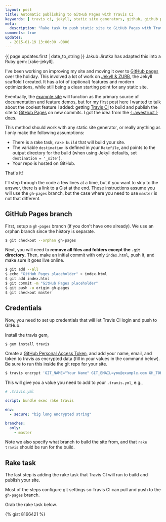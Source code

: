 ```yaml
---
layout: post
title: Automatic publishing to GitHub Pages with Travis CI
keywords: [ travis ci, jekyll, static site generators, github, github pages, git, rake, ruby ]
meta:
  description: "Rake task to push static site to GitHub Pages with Travis CI."
comments: true
updates:
  - 2015-01-19 13:00:00 -0800
---
```


<span class="update">
<span class="date">{{ page.updates.first | date_to_string }}</span>
Jakub Jirutka has adapted this into a Ruby gem: [rake-jekyll].
</span>

I've been working on improving my site
and moving it over to [GitHub pages] over the holiday.
This involved a lot of work on [Jekyll & ZURB],
the Jekyll scaffold I created.
It has a lot of (optional) features and modern optimizations,
while still being a clean starting point for any static site.

Eventually, the [example site]
will function as the primary source of documentation and feature demos,
but for my first post here I wanted to talk about the coolest feature I added:
getting [Travis CI] to build and publish the site
to [GitHub Pages] on new commits.
I got the idea from the [{ :awestruct } docs].

This method should work with any static site generator,
or really anything as I only make the following assumptions:

- There is a rake task, `rake build` that will build your site.
- The variable `destination` is defined in your `Rakefile`,
  and points to the output directory for the build
  (when using Jekyll defaults, set `destination = '_site'`).
- Your repo is hosted on GitHub.

That's it!

I'll step through the code a few lines at a time,
but if you want to skip to the answer, there is a link to a Gist at the end.
These instructions assume you will use the `gh-pages` branch,
but the case where you need to use `master` is not that different.

## GitHub Pages branch

First, setup a `gh-pages` branch (if you don't have one already).
We use an orphan branch since the history is separate.

```bash
$ git checkout --orphan gh-pages
```

Next, you will need to **remove all files and folders except the `.git` directory.**
Then, make an initial commit with only `index.html`, push it, and make sure it goes live online.

```bash
$ git add --all
$ echo "GitHub Pages placeholder" > index.html
$ git add index.html
$ git commit -m "GitHub Pages placeholder"
$ git push -u origin gh-pages
$ git checkout master
```

## Credentials

Now, you need to set up credentials that will let Travis CI login and push to GitHub.

Install the travis gem,

```bash
$ gem install travis
```

Create a [GitHub Personal Access Token],
and add your name, email, and token to travis as encrypted data
(fill in your values in the command below).
Be sure to run this inside the git repo for your site.

```bash
$ travis encrypt 'GIT_NAME="Your Name" GIT_EMAIL=you@example.com GH_TOKEN=token'
```

This will give you a value you need to add to your `.travis.yml`, e.g.,

```yaml
# .travis.yml

script: bundle exec rake travis

env:
  - secure: "big long encrypted string"

branches:
  only:
    - master
```

Note we also specify what branch to build the site from,
and that `rake travis` should be run for the build.

## Rake task

The last step is adding the rake task that Travis CI
will run to build and publish your site.

Most of the steps configure git settings so
Travis CI can pull and push to the `gh-pages` branch.

Grab the rake task below.

{% gist 8166421 %}

[{ :awestruct } docs]: http://awestruct.org/auto-deploy-to-github-pages/
[example site]: https://io.evansosenko.com/jekyll-and-zurb/
[GitHub Pages]: https://pages.github.com/
[GitHub Personal Access Token]: https://github.com/settings/applications
[Jekyll & ZURB]: https://github.com/razor-x/jekyll-and-zurb/
[rake-jekyll]: https://github.com/jirutka/rake-jekyll
[Travis CI]: https://travis-ci.org/
